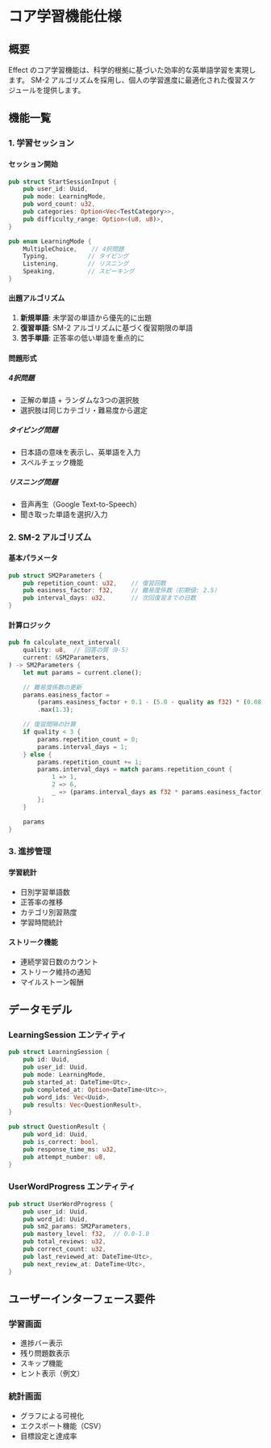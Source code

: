 # コア学習機能仕様

## 概要

Effect のコア学習機能は、科学的根拠に基づいた効率的な英単語学習を実現します。
SM-2 アルゴリズムを採用し、個人の学習進度に最適化された復習スケジュールを提供します。

## 機能一覧

### 1. 学習セッション

#### セッション開始

```rust
pub struct StartSessionInput {
    pub user_id: Uuid,
    pub mode: LearningMode,
    pub word_count: u32,
    pub categories: Option<Vec<TestCategory>>,
    pub difficulty_range: Option<(u8, u8)>,
}

pub enum LearningMode {
    MultipleChoice,    // 4択問題
    Typing,           // タイピング
    Listening,        // リスニング
    Speaking,         // スピーキング
}
```

#### 出題アルゴリズム

1. **新規単語**: 未学習の単語から優先的に出題
2. **復習単語**: SM-2 アルゴリズムに基づく復習期限の単語
3. **苦手単語**: 正答率の低い単語を重点的に

#### 問題形式

##### 4択問題

- 正解の単語 + ランダムな3つの選択肢
- 選択肢は同じカテゴリ・難易度から選定

##### タイピング問題

- 日本語の意味を表示し、英単語を入力
- スペルチェック機能

##### リスニング問題

- 音声再生（Google Text-to-Speech）
- 聞き取った単語を選択/入力

### 2. SM-2 アルゴリズム

#### 基本パラメータ

```rust
pub struct SM2Parameters {
    pub repetition_count: u32,    // 復習回数
    pub easiness_factor: f32,     // 難易度係数（初期値: 2.5）
    pub interval_days: u32,       // 次回復習までの日数
}
```

#### 計算ロジック

```rust
pub fn calculate_next_interval(
    quality: u8,  // 回答の質（0-5）
    current: &SM2Parameters,
) -> SM2Parameters {
    let mut params = current.clone();

    // 難易度係数の更新
    params.easiness_factor =
        (params.easiness_factor + 0.1 - (5.0 - quality as f32) * (0.08 + (5.0 - quality as f32) * 0.02))
        .max(1.3);

    // 復習間隔の計算
    if quality < 3 {
        params.repetition_count = 0;
        params.interval_days = 1;
    } else {
        params.repetition_count += 1;
        params.interval_days = match params.repetition_count {
            1 => 1,
            2 => 6,
            _ => (params.interval_days as f32 * params.easiness_factor) as u32,
        };
    }

    params
}
```

### 3. 進捗管理

#### 学習統計

- 日別学習単語数
- 正答率の推移
- カテゴリ別習熟度
- 学習時間統計

#### ストリーク機能

- 連続学習日数のカウント
- ストリーク維持の通知
- マイルストーン報酬

## データモデル

### LearningSession エンティティ

```rust
pub struct LearningSession {
    pub id: Uuid,
    pub user_id: Uuid,
    pub mode: LearningMode,
    pub started_at: DateTime<Utc>,
    pub completed_at: Option<DateTime<Utc>>,
    pub word_ids: Vec<Uuid>,
    pub results: Vec<QuestionResult>,
}

pub struct QuestionResult {
    pub word_id: Uuid,
    pub is_correct: bool,
    pub response_time_ms: u32,
    pub attempt_number: u8,
}
```

### UserWordProgress エンティティ

```rust
pub struct UserWordProgress {
    pub user_id: Uuid,
    pub word_id: Uuid,
    pub sm2_params: SM2Parameters,
    pub mastery_level: f32,  // 0.0-1.0
    pub total_reviews: u32,
    pub correct_count: u32,
    pub last_reviewed_at: DateTime<Utc>,
    pub next_review_at: DateTime<Utc>,
}
```

## ユーザーインターフェース要件

### 学習画面

- 進捗バー表示
- 残り問題数表示
- スキップ機能
- ヒント表示（例文）

### 統計画面

- グラフによる可視化
- エクスポート機能（CSV）
- 目標設定と達成率